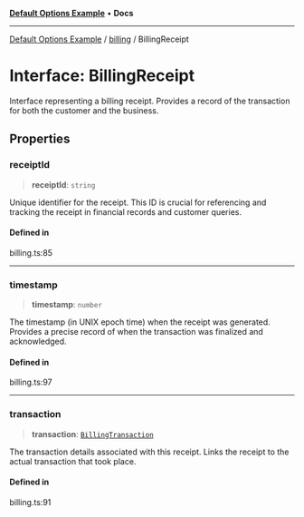 [**Default Options Example**](../../README.md) • **Docs**

***

[Default Options Example](../../modules.md) / [billing](../README.md) / BillingReceipt

# Interface: BillingReceipt

Interface representing a billing receipt.
Provides a record of the transaction for both the customer and the business.

## Properties

### receiptId

> **receiptId**: `string`

Unique identifier for the receipt. This ID is crucial for referencing and tracking the receipt
in financial records and customer queries.

#### Defined in

billing.ts:85

***

### timestamp

> **timestamp**: `number`

The timestamp (in UNIX epoch time) when the receipt was generated. Provides a precise record of when
the transaction was finalized and acknowledged.

#### Defined in

billing.ts:97

***

### transaction

> **transaction**: [`BillingTransaction`](BillingTransaction.md)

The transaction details associated with this receipt. Links the receipt to the actual transaction
that took place.

#### Defined in

billing.ts:91
